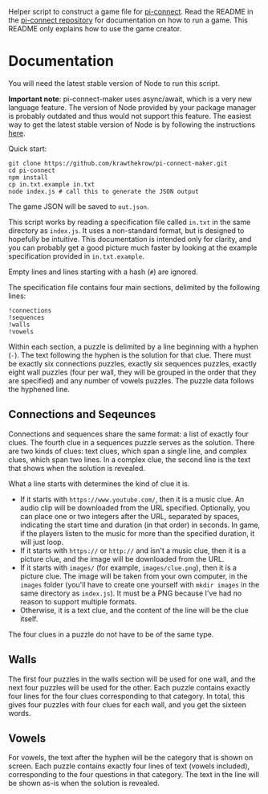 Helper script to construct a game file for [pi-connect](https://krawthekrow.github.io/pi-connect/). Read the README in the [pi-connect repository](https://github.com/krawthekrow/pi-connect) for documentation on how to run a game. This README only explains how to use the game creator.

Documentation
=============

You will need the latest stable version of Node to run this script.

__Important note__: pi-connect-maker uses async/await, which is a very new language feature. The version of Node provided by your package manager is probably outdated and thus would not support this feature. The easiest way to get the latest stable version of Node is by following the instructions [here](https://nodejs.org/en/download/package-manager/).

Quick start:

```
git clone https://github.com/krawthekrow/pi-connect-maker.git
cd pi-connect
npm install
cp in.txt.example in.txt
node index.js # call this to generate the JSON output
```

The game JSON will be saved to `out.json`.

This script works by reading a specification file called `in.txt` in the same directory as `index.js`. It uses a non-standard format, but is designed to hopefully be intuitive. This documentation is intended only for clarity, and you can probably get a good picture much faster by looking at the example specification provided in `in.txt.example`.

Empty lines and lines starting with a hash (`#`) are ignored.

The specification file contains four main sections, delimited by the following lines:

```
!connections
!sequences
!walls
!vowels
```

Within each section, a puzzle is delimited by a line beginning with a hyphen (`-`). The text following the hyphen is the solution for that clue. There must be exactly six connections puzzles, exactly six sequences puzzles, exactly eight wall puzzles (four per wall, they will be grouped in the order that they are specified) and any number of vowels puzzles. The puzzle data follows the hyphened line.

Connections and Seqeunces
-------------------------

Connections and sequences share the same format: a list of exactly four clues. The fourth clue in a sequences puzzle serves as the solution. There are two kinds of clues: text clues, which span a single line, and complex clues, which span two lines. In a complex clue, the second line is the text that shows when the solution is revealed.

What a line starts with determines the kind of clue it is.

- If it starts with `https://www.youtube.com/`, then it is a music clue. An audio clip will be downloaded from the URL specified. Optionally, you can place one or two integers after the URL, separated by spaces, indicating the start time and duration (in that order) in seconds. In game, if the players listen to the music for more than the specified duration, it will just loop.
- If it starts with `https://` or `http://` and isn't a music clue, then it is a picture clue, and the image will be downloaded from the URL.
- If it starts with `images/` (for example, `images/clue.png`), then it is a picture clue. The image will be taken from your own computer, in the `images` folder (you'll have to create one yourself with `mkdir images` in the same directory as `index.js`). It must be a PNG because I've had no reason to support multiple formats.
- Otherwise, it is a text clue, and the content of the line will be the clue itself.

The four clues in a puzzle do not have to be of the same type.

Walls
-----

The first four puzzles in the walls section will be used for one wall, and the next four puzzles will be used for the other. Each puzzle contains exactly four lines for the four clues corresponding to that category. In total, this gives four puzzles with four clues for each wall, and you get the sixteen words.

Vowels
------

For vowels, the text after the hyphen will be the category that is shown on screen. Each puzzle contains exactly four lines of text (vowels included), corresponding to the four questions in that category. The text in the line will be shown as-is when the solution is revealed.
